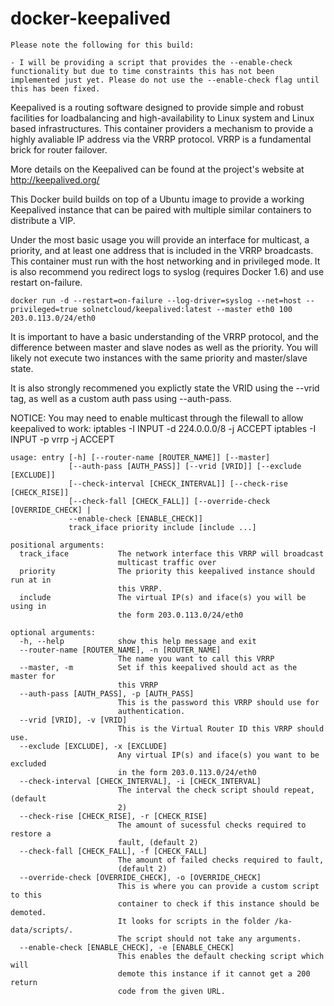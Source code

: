 # docker-keepalived

    Please note the following for this build:
    
    - I will be providing a script that provides the --enable-check functionality but due to time constraints this has not been implemented just yet. Please do not use the --enable-check flag until this has been fixed.
    
Keepalived is a routing software designed to provide simple and robust facilities for loadbalancing and high-availability to Linux system and Linux based infrastructures. This container providers a mechanism to provide a highly avaliable IP address via the VRRP protocol. VRRP is a fundamental brick for router failover.

More details on the Keepalived can be found at the project's website at http://keepalived.org/

This Docker build builds on top of a Ubuntu image to provide a working Keepalived instance that can be paired with multiple similar containers to distribute a VIP.

Under the most basic usage you will provide an interface for multicast, a priority, and at least one address that is included in the VRRP broadcasts. This container must run with the host networking and in privileged mode. It is also recommend you redirect logs to syslog (requires Docker 1.6) and use restart on-failure.

    docker run -d --restart=on-failure --log-driver=syslog --net=host --privileged=true solnetcloud/keepalived:latest --master eth0 100 203.0.113.0/24/eth0
    
It is important to have a basic understanding of the VRRP protocol, and the difference between master and slave nodes as well as the priority. You will likely not execute two instances with the same priority and master/slave state.

It is also strongly recommened you explictly state the VRID using the --vrid tag, as well as a custom auth pass using --auth-pass.

NOTICE: You may need to enable multicast through the filewall to allow keepalived to work:
    iptables -I INPUT -d 224.0.0.0/8 -j ACCEPT
    iptables -I INPUT -p vrrp -j ACCEPT

    usage: entry [-h] [--router-name [ROUTER_NAME]] [--master]
                 [--auth-pass [AUTH_PASS]] [--vrid [VRID]] [--exclude [EXCLUDE]]
                 [--check-interval [CHECK_INTERVAL]] [--check-rise [CHECK_RISE]]
                 [--check-fall [CHECK_FALL]] [--override-check [OVERRIDE_CHECK] |
                 --enable-check [ENABLE_CHECK]]
                 track_iface priority include [include ...]
    
    positional arguments:
      track_iface           The network interface this VRRP will broadcast
                            multicast traffic over
      priority              The priority this keepalived instance should run at in
                            this VRRP.
      include               The virtual IP(s) and iface(s) you will be using in
                            the form 203.0.113.0/24/eth0
    
    optional arguments:
      -h, --help            show this help message and exit
      --router-name [ROUTER_NAME], -n [ROUTER_NAME]
                            The name you want to call this VRRP
      --master, -m          Set if this keepalived should act as the master for
                            this VRRP
      --auth-pass [AUTH_PASS], -p [AUTH_PASS]
                            This is the password this VRRP should use for
                            authentication.
      --vrid [VRID], -v [VRID]
                            This is the Virtual Router ID this VRRP should use.
      --exclude [EXCLUDE], -x [EXCLUDE]
                            Any virtual IP(s) and iface(s) you want to be excluded
                            in the form 203.0.113.0/24/eth0
      --check-interval [CHECK_INTERVAL], -i [CHECK_INTERVAL]
                            The interval the check script should repeat, (default
                            2)
      --check-rise [CHECK_RISE], -r [CHECK_RISE]
                            The amount of sucessful checks required to restore a
                            fault, (default 2)
      --check-fall [CHECK_FALL], -f [CHECK_FALL]
                            The amount of failed checks required to fault,
                            (default 2)
      --override-check [OVERRIDE_CHECK], -o [OVERRIDE_CHECK]
                            This is where you can provide a custom script to this
                            container to check if this instance should be demoted.
                            It looks for scripts in the folder /ka-data/scripts/.
                            The script should not take any arguments.
      --enable-check [ENABLE_CHECK], -e [ENABLE_CHECK]
                            This enables the default checking script which will
                            demote this instance if it cannot get a 200 return
                            code from the given URL.